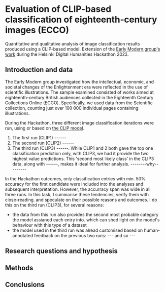 # Evaluation of CLIP-based classification of eighteenth-century images (ECCO)
Quantitative and qualitative analysis of image classification results produced using a CLIP-based model. Extension of the [Early Modern group's work](https://github.com/dhh23/early_modern) during the Helsinki Digital Humanities Hackathon 2023.

## Introduction and data
The Early Modern group investigated how the intellectual, economic, and societal changes of the Enlightenment era were reflected in the use of scientific illustrations. The sample examined consisted of works aimed at eighteenth-century British audiences collected in the Eighteenth Century Collections Online (ECCO). Specifically, we used data from the Scientific collection, counting just over 100 000 individual pages containing illustrations.

During the Hackathon, three different image classification iterations were run, using or based on [the CLIP model](https://github.com/openai/CLIP).
1. The first run (CLIP1) ------
2. The second run [CLIP2) ------
3. The third run (CLIP3) ------. While CLIP1 and 2 both gave the top one classification prediction only, with CLIP3, we had it
provide the two highest value predictions. This 'second most likely class' in the CLIP3 data, along with ------, makes it ideal for
further analysis. --------why---------

In the Hackathon outcomes, only classification entries with min. 50% accuracy for the first candidate were included into the
analyses and subsequent interpretation. However, the accurracy span was wide in all three runs. In this task, I summarise these tendencies, verify them with close-reading. and speculate on their possible reasons and outcomes. I do this on the third run (CLIP3), for several reasons:
- the data from this run also provides the second most probable category the model assianed each entry into. which can shed light on the model's behaviour with this type of a dataset
- the model used in the third run was alread customised based on human-annotated feedback on the previous two runs: --- and so ---

## Research questions and hypothesis

## Methods

## Conclusions
